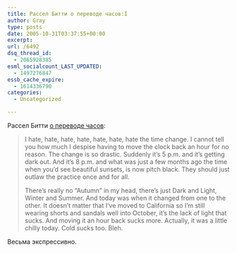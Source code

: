 ```yaml
---
title: Рассел Битти о переводе часов:I
author: Gray
type: posts
date: 2005-10-31T03:37:55+00:00
excerpt:
url: /6492
dsq_thread_id:
  - 2065928385
esml_socialcount_LAST_UPDATED:
  - 1497276847
essb_cache_expire:
  - 1614336790
categories:
  - Uncategorized

---
```








Рассел Битти <a href="http://www.russellbeattie.com/notebook/1008668.html" target="_blank">о переводе часов</a>:

> I hate, hate, hate, hate, hate, hate, hate the time change. I cannot tell you how much I despise having to move the clock back an hour for no reason. The change is so drastic. Suddenly it&rsquo;s 5 p.m. and it&rsquo;s getting dark out. And it&rsquo;s 8 p.m. and what was just a few months ago the time when you&rsquo;d see beautiful sunsets, is now pitch black. They should just outlaw the practice once and for all.
> 
> There&rsquo;s really no &#8220;Autumn&#8221; in my head, there&rsquo;s just Dark and Light, Winter and Summer. And today was when it changed from one to the other. It doesn&rsquo;t matter that I&rsquo;ve moved to California so I&rsquo;m still wearing shorts and sandals well into October, it&rsquo;s the lack of light that sucks. And moving it an hour back sucks more. Actually, it was a little chilly today. Cold sucks too. Bleh. 

Весьма экспрессивно.